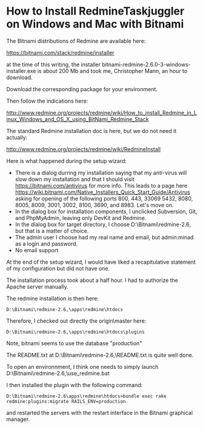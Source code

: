 # How to Install RedmineTaskjuggler on Windows and Mac with Bitnami

The Bitnami distributions of Redmine are available here:

https://bitnami.com/stack/redmine/installer

at the time of this writing, the installer bitnami-redmine-2.6.0-3-windows-installer.exe is about 200 Mb and took me, Christopher Mann, an hour to download.

Download the corresponding package for your environment.

Then follow the indications here:

http://www.redmine.org/projects/redmine/wiki/How_to_install_Redmine_in_Linux_Windows_and_OS_X_using_BitNami_Redmine_Stack

The standard Redmine installation doc is here, but we do not need it actually:

http://www.redmine.org/projects/redmine/wiki/RedmineInstall

Here is what happened during the setup wizard:

* There is a dialog durring my installation saying that my anti-virus will slow down my installation and that I should visit https://bitnami.com/antivirus for more info. This leads to a page here https://wiki.bitnami.com/Native_Installers_Quick_Start_Guide/Antivirus asking for opening of the following ports 800, 443, 33069 5432, 8080, 8005, 8009, 3001, 3002, 8100, 3690, and 8983. Let's move on.
* In the dialog box for installation components, I unclicked Subversion, Git, and PhpMyAdmin, leaving only DevKit and Redmine.
* In the dialog box for target directory, I choose D:\Bitnami\redmine-2.6, but that is a matter of choice.
* The admin user I choose had my real name and email, but admin:minad as a login and password.
* No email support

At the end of the setup wizard, I would have liked a recapitulative statement of my configuration but did not have one.

The installation process took about a half hour. I had to authorize the Apache server manually.

The redmine installation is then here:

`D:\Bitnami\redmine-2.6,\apps\redmine\htdocs`

Therefore, I checked out directly the origin\master here:

`D:\Bitnami\redmine-2.6,\apps\redmine\htdocs\plugins`

Note, bitnami seems to use the database "production"

The README.txt at D:\Bitnami\redmine-2.6,\README.txt is quite well done.

To open an environnment, I think one needs to simply launch D:\Bitnami\redmine-2.6,\use_redmine.bat

I then installed the plugin with the following command:

`D:\Bitnami\redmine-2.6\apps\redmine\htdocs>bundle exec rake redmine:plugins:migrate RAILS_ENV=production`

and restarted the servers with the restart interface in the Bitnami graphical manager.
